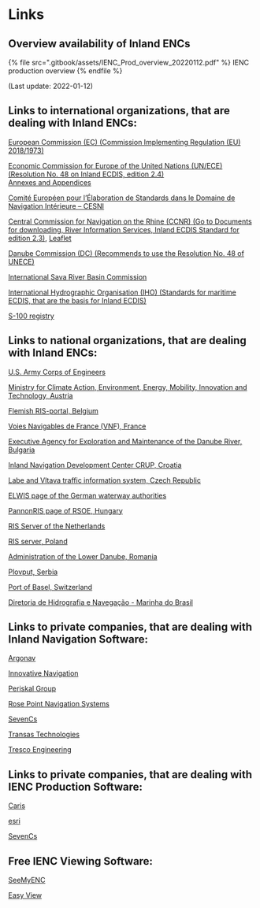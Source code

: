 # Links

## **Overview availability of Inland ENCs**

{% file src=".gitbook/assets/IENC_Prod_overview_20220112.pdf" %}
IENC production overview
{% endfile %}

(Last update: 2022-01-12)

## **Links to international organizations, that are dealing with Inland ENCs:**

[European Commission (EC) (Commission Implementing Regulation (EU) 2018/1973)](https://eur-lex.europa.eu/legal-content/EN/TXT/?qid=1545226716926\&uri=CELEX:32018R1973)

[Economic Commission for Europe of the United Nations (UN/ECE) (Resolution No. 48 on Inland ECDIS, edition 2.4)](http://www.unece.org/fileadmin/DAM/trans/doc/2016/sc3wp3/ECE-TRANS-SC3-156-Rev3e.pdf)\
[Annexes and Appendices](http://www.unece.org/fileadmin/DAM/trans/doc/finaldocs/sc3/Resolution\_48\_appendices\_for\_rev3.zip)

[Comité Européen pour l’Élaboration de Standards dans le Domaine de Navigation Intérieure – CESNI](https://ris.cesni.eu)

[Central Commission for Navigation on the Rhine (CCNR) (Go to Documents for downloading, River Information Services, Inland ECDIS Standard for edition 2.3)](http://ccr-zkr.org/files/documents/ris/ies23\_e.pdf), [Leaflet](http://ccr-zkr.org/files/documents/ris/leafecdis2011\_e.pdf)

[Danube Commission (DC) (Recommends to use the Resolution No. 48 of UNECE)](http://www.danubecommission.org)

[International Sava River Basin Commission](http://www.savacommission.org)

[International Hydrographic Organisation (IHO) (Standards for maritime ECDIS, that are the basis for Inland ECDIS)](http://www.iho.int)

[S-100 registry](http://registry.iho.int)

## **Links to national organizations, that are dealing with Inland ENCs:**

[U.S. Army Corps of Engineers](https://ienccloud.us)

[Ministry for Climate Action, Environment, Energy, Mobility, Innovation and Technology, Austria](https://www.bmk.gv.at)

[Flemish RIS-portal, Belgium](https://www.visuris.be/Vaarkaarten)

[Voies Navigables de France (VNF), France](http://www.vnf.fr/ecdis/ecdis.html)

[Executive Agency for Exploration and Maintenance of the Danube River, Bulgaria](http://www.appd-bg.org)

[Inland Navigation Development Center CRUP, Croatia](http://www.crup.hr/index.php?page=encdownload)

[Labe and Vltava traffic information system, Czech Republic](https://geoportal.plavebniurad.cz/web/NavigationMap/InlandECDIS\_en)

[ELWIS page of the German waterway authorities](https://www.elwis.de/DE/Service/Inland-ENC-der-WSV/Inland-ENC-der-WSV-node.html)

[PannonRIS page of RSOE, Hungary](http://www.pannonris.hu)

[RIS Server of the Netherlands](https://vaarweginformatie.nl/frp/main/#/page/infra\_enc)

[RIS server, Poland](http://szczecin.uzs.gov.pl/itc3l\_pobierz\_mapy.htm)

[Administration of the Lower Danube, Romania](http://afdj.ro/en/content/inland-enc)

[Plovput, Serbia](http://www.plovput.rs)

[Port of Basel, Switzerland](http://www.portofbasel.ch/index.php?sprache=d\&nav=15)

[Diretoria de Hidrografia e Navegação - Marinha do Brasil](http://www.dhn.mar.mil.br)

## **Links to private companies, that are dealing with Inland Navigation Software:**

[Argonav](https://www.radarpilot.de)

[Innovative Navigation](https://www.innovative-navigation.de)

[Periskal Group](http://www.periskal.com)

[Rose Point Navigation Systems](http://rosepointecs.com)

[SevenCs](https://www.sevencs.com)

[Transas Technologies](http://www.transas.com/products/vts/vessel-traffic-management-solutions/monitor\_harbour/river\_information\_system/)

[Tresco Engineering](https://www.tresco.eu)

## **Links to private companies, that are dealing with IENC Production Software:**

[Caris](http://www.caris.com)

[esri](http://www.esri.com/software/arcgis/extensions/maritime/charting)

[SevenCs](https://www.sevencs.com/products/enc-production-tools/)

## **Free IENC Viewing Software:**

[SeeMyENC](https://www.sevencs.com/products/software-downloads/)

[Easy View](http://www.teledynecaris.com/en/products/easy-view/)

